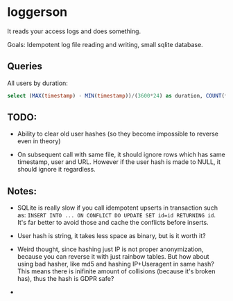 # loggerson

It reads your access logs and does something.

Goals: Idempotent log file reading and writing, small sqlite database.

## Queries

All users by duration:

```sql
select (MAX(timestamp) - MIN(timestamp))/(3600*24) as duration, COUNT(*) as cnt, ua.value from entrys e, users u, useragents ua where e.user_id = u.id AND u.useragent_id = ua.id GROUP BY u.id ORDER BY duration DESC
```

## TODO:

-   Ability to clear old user hashes (so they become impossible to reverse even
    in theory)

-   On subsequent call with same file, it should ignore rows which has same
    timestamp, user and URL. However if the user hash is made to NULL, it should
    ignore it regardless.

## Notes:

-   SQLite is really slow if you call idempotent upserts in transaction such as:
    `INSERT INTO ... ON CONFLICT DO UPDATE SET id=id RETURNING id`. It's far
    better to avoid those and cache the conflicts before inserts.

-   User hash is string, it takes less space as binary, but is it worth it?

-   Weird thought, since hashing just IP is not proper anonymization, because
    you can reverse it with just rainbow tables. But how about using bad hasher,
    like md5 and hashing IP+Useragent in same hash? This means there is
    inifinite amount of collisions (because it's broken has), thus the hash is
    GDPR safe?

-
